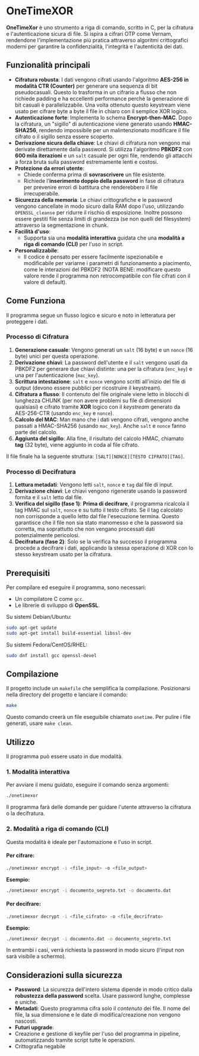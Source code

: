 # OneTimeXOR

**OneTimeXor** è uno strumento a riga di comando, scritto in C, per la cifratura e l'autenticazione sicura di file. Si ispira a cifrari OTP come Vernam, rendendone l'implementazione più pratica attraverso algoritmi crittografici moderni per garantire la confidenzialità, l'integrità e l'autenticità dei dati.

## Funzionalità principali

* **Cifratura robusta**: I dati vengono cifrati usando l'algoritmo **AES-256 in modalità CTR (Counter)** per generare una sequenza di bit pseudocasuali. Questo lo trasforma in un cifrario a flusso che non richiede padding e ha eccellenti performance perchè la generazione di bit casuali è parallelizzabile. Una volta ottenuto questo keystream viene usato per cifrare byte a byte il file in chiaro con il semplice XOR logico.
* **Autenticazione forte**: Implementa lo schema **Encrypt-then-MAC**. Dopo la cifratura, un "sigillo" di autenticazione viene generato usando **HMAC-SHA256**, rendendo impossibile per un malintenzionato modificare il file cifrato o il sigillo senza essere scoperto.
* **Derivazione sicura della chiave**: Le chiavi di cifratura non vengono mai derivate direttamente dalla password. Si utilizza l'algoritmo **PBKDF2** con **600 mila iterazioni** e un `salt` casuale per ogni file, rendendo gli attacchi a forza bruta sulla password estremamente lenti e costosi.
* **Protezione da errori utente**:
    * Chiede conferma prima di **sovrascrivere** un file esistente.
    * Richiede l'**inserimento doppio della password** in fase di cifratura per prevenire errori di battitura che renderebbero il file irrecuperabile.
* **Sicurezza della memoria**: Le chiavi crittografiche e le password vengono cancellate in modo sicuro dalla RAM dopo l'uso, utilizzando `OPENSSL_cleanse` per ridurre il rischio di esposizione. Inoltre possono essere gestiti file senza limiti di grandezza (se non quelli del filesystem) attraverso la segmentazione in chunk.
* **Facilità d'uso**:
    * Supporta sia una **modalità interattiva** guidata che una **modalità a riga di comando (CLI)** per l'uso in script.
* **Personalizzabile**:
    * Il codice è pensato per essere facilmente ispezionabile e modificabile per variarne i parametri di funzionamento a piacimento, come le interazioni del PBKDF2 (NOTA BENE: modificare questo valore rende il programma non retrocompatibile con file cifrati con il valore di default).

## Come Funziona

Il programma segue un flusso logico e sicuro e noto in letteratura per proteggere i dati.

### Processo di Cifratura

1.  **Generazione casuale**: Vengono generati un `salt` (16 byte) e un `nonce` (16 byte) unici per questa operazione.
2.  **Derivazione chiavi**: La password dell'utente e il `salt` vengono usati da PBKDF2 per generare due chiavi distinte: una per la cifratura (`enc_key`) e una per l'autenticazione (`mac_key`).
3.  **Scrittura intestazione**: `salt` e `nonce` vengono scritti all'inizio del file di output (devono essere pubblici per ricostruire il keystream).
4.  **Cifratura a flusso**: Il contenuto del file originale viene letto in blocchi di lunghezza CHUNK (per non avere problemi su file di dimensioni qualsiasi) e cifrato tramite **XOR** logico con il *keystream* generato da AES-256-CTR (usando `enc_key` e `nonce`).
5.  **Calcolo del MAC**: Man mano che i dati vengono cifrati, vengono anche passati a HMAC-SHA256 (usando `mac_key`). Anche `salt` e `nonce` fanno parte del calcolo.
6.  **Aggiunta del sigillo**: Alla fine, il risultato del calcolo HMAC, chiamato **tag** (32 byte), viene aggiunto in coda al file cifrato.

Il file finale ha la seguente struttura: `[SALT][NONCE][TESTO CIFRATO][TAG]`.

### Processo di Decifratura

1.  **Lettura metadati**: Vengono letti `salt`, `nonce` e `tag` dal file di input.
2.  **Derivazione chiavi**: Le chiavi vengono rigenerate usando la password fornita e il `salt` letto dal file.
3.  **Verifica del sigillo (fase 1)**: **Prima di decifrare**, il programma ricalcola il tag HMAC sul `salt`, `nonce` e su tutto il testo cifrato. Se il tag calcolato non corrisponde a quello letto dal file l'esecuzione termina. Questo garantisce che il file non sia stato manomesso e che la password sia corretta, ma soprattutto che non vengano processati dati potenzialmente pericolosi.
4.  **Decifratura (fase 2)**: Solo se la verifica ha successo il programma procede a decifrare i dati, applicando la stessa operazione di XOR con lo stesso keystream usato per la cifratura.

## Prerequisiti

Per compilare ed eseguire il programma, sono necessari:
* Un compilatore C come `gcc`.
* Le librerie di sviluppo di **OpenSSL**.

Su sistemi Debian/Ubuntu:
```bash
sudo apt-get update
sudo apt-get install build-essential libssl-dev
```

Su sistemi Fedora/CentOS/RHEL:
```bash
sudo dnf install gcc openssl-devel
```

## Compilazione

Il progetto include un `makefile` che semplifica la compilazione. Posizionarsi nella directory del progetto e lanciare il comando:

```bash
make
```

Questo comando creerà un file eseguibile chiamato `onetime`. Per pulire i file generati, usare `make clean`.

## Utilizzo

Il programma può essere usato in due modalità.

### 1. Modalità interattiva

Per avviare il menu guidato, eseguire il comando senza argomenti:

```bash
./onetimexor
```
Il programma farà delle domande per guidare l'utente attraverso la cifratura o la decifratura.

### 2. Modalità a riga di comando (CLI)

Questa modalità è ideale per l'automazione e l'uso in script.

#### **Per cifrare:**

```bash
./onetimexor encrypt -i <file_input> -o <file_output>
```
**Esempio:**
```bash
./onetimexor encrypt -i documento_segreto.txt -o documento.dat
```

#### **Per decifrare:**

```bash
./onetimexor decrypt -i <file_cifrato> -o <file_decrifrato>
```
**Esempio:**
```bash
./onetimexor decrypt -i documento.dat -o documento_segreto.txt
```

In entrambi i casi, verrà richiesta la password in modo sicuro (l'input non sarà visibile a schermo).

## Considerazioni sulla sicurezza

* **Password**: La sicurezza dell'intero sistema dipende in modo critico dalla **robustezza della password** scelta. Usare password lunghe, complesse e uniche.
* **Metadati**: Questo programma cifra solo il *contenuto* dei file. Il nome del file, la sua dimensione e le date di modifica/creazione non vengono nascosti.
* **Futuri upgrade**:
*  Creazione e gestione di keyfile per l'uso del programma in pipeline, automatizzando tramite script tutte le operazioni.
*  Crittografia negabile
